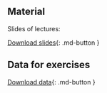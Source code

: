 ## Material

Slides of lectures:

[Download slides](assets/pdf/EA_062022_TW_ad.pdf){: .md-button }

<!-- [Download part 2](assets/pdf/EA_122021_ID.PDF){: .md-button } -->


## Data for exercises
[Download data](assets/exercises/data.zip){: .md-button }


<!-- This is commented text -->
<!-- [Download part 2](../assets/pdfs/EA_122021_TW.pdf){: .md-button } -->

